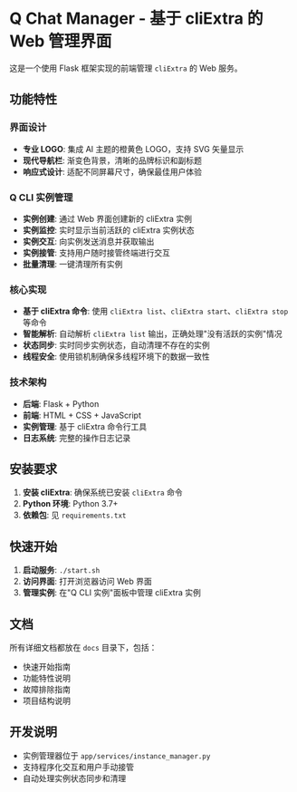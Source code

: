 # Q Chat Manager - 基于 cliExtra 的 Web 管理界面

这是一个使用 Flask 框架实现的前端管理 `cliExtra` 的 Web 服务。

## 功能特性

### 界面设计
- **专业 LOGO**: 集成 AI 主题的橙黄色 LOGO，支持 SVG 矢量显示
- **现代导航栏**: 渐变色背景，清晰的品牌标识和副标题
- **响应式设计**: 适配不同屏幕尺寸，确保最佳用户体验

### Q CLI 实例管理
- **实例创建**: 通过 Web 界面创建新的 cliExtra 实例
- **实例监控**: 实时显示当前活跃的 cliExtra 实例状态
- **实例交互**: 向实例发送消息并获取输出
- **实例接管**: 支持用户随时接管终端进行交互
- **批量清理**: 一键清理所有实例

### 核心实现
- **基于 cliExtra 命令**: 使用 `cliExtra list`、`cliExtra start`、`cliExtra stop` 等命令
- **智能解析**: 自动解析 `cliExtra list` 输出，正确处理"没有活跃的实例"情况
- **状态同步**: 实时同步实例状态，自动清理不存在的实例
- **线程安全**: 使用锁机制确保多线程环境下的数据一致性

### 技术架构
- **后端**: Flask + Python
- **前端**: HTML + CSS + JavaScript
- **实例管理**: 基于 cliExtra 命令行工具
- **日志系统**: 完整的操作日志记录

## 安装要求

1. **安装 cliExtra**: 确保系统已安装 `cliExtra` 命令
2. **Python 环境**: Python 3.7+
3. **依赖包**: 见 `requirements.txt`

## 快速开始

1. **启动服务**: `./start.sh`
2. **访问界面**: 打开浏览器访问 Web 界面
3. **管理实例**: 在"Q CLI 实例"面板中管理 cliExtra 实例

## 文档

所有详细文档都放在 `docs` 目录下，包括：
- 快速开始指南
- 功能特性说明
- 故障排除指南
- 项目结构说明

## 开发说明

- 实例管理器位于 `app/services/instance_manager.py`
- 支持程序化交互和用户手动接管
- 自动处理实例状态同步和清理








